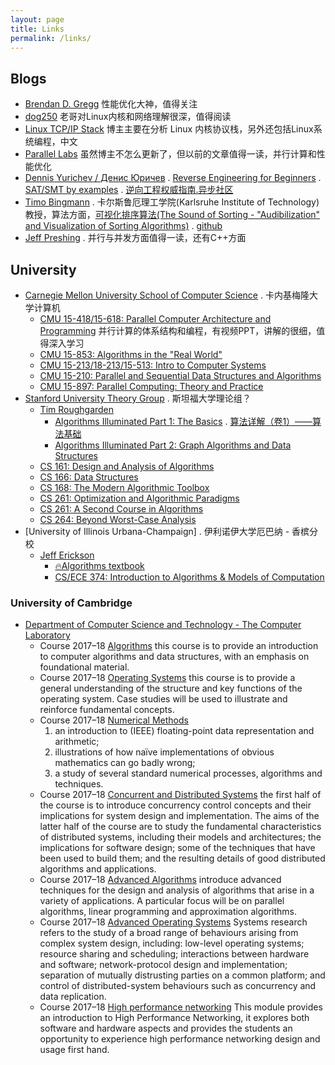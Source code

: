 ```yaml
---
layout: page
title: Links
permalink: /links/
---
```


## Blogs

* [Brendan D. Gregg](http://www.brendangregg.com/) 性能优化大神，值得关注
* [dog250](https://blog.csdn.net/dog250) 老哥对Linux内核和网络理解很深，值得阅读
* [Linux TCP/IP Stack](http://www.linuxtcpipstack.com/) 博主主要在分析 Linux 内核协议栈，另外还包括Linux系统编程，中文
* [Parallel Labs](http://www.parallellabs.com/) 虽然博主不怎么更新了，但以前的文章值得一读，并行计算和性能优化
* [Dennis Yurichev / Денис Юричев](https://yurichev.com/) . [Reverse Engineering for Beginners](https://beginners.re/) . [SAT/SMT by examples](https://yurichev.com/writings/SAT_SMT_by_example.pdf) . [逆向工程权威指南.异步社区](https://www.epubit.com/book/detail/18526)
* [Timo Bingmann](https://panthema.net) . 卡尔斯鲁厄理工学院(Karlsruhe Institute of Technology)教授，算法方面，[可视化排序算法(The Sound of Sorting - "Audibilization" and Visualization of Sorting Algorithms)](https://panthema.net/2013/sound-of-sorting/) . [github](https://github.com/bingmann/sound-of-sorting)
* [Jeff Preshing](https://preshing.com) . 并行与并发方面值得一读，还有C++方面

## University

* [Carnegie Mellon University School of Computer Science](https://www.cs.cmu.edu/) . 卡内基梅隆大学计算机
    * [CMU 15-418/15-618: Parallel Computer Architecture and Programming](https://www.cs.cmu.edu/~418) 并行计算的体系结构和编程，有视频PPT，讲解的很细，值得深入学习
    * [CMU 15-853: Algorithms in the "Real World"](https://www.cs.cmu.edu/afs/cs/project/pscico-guyb/realworld/www/)
    * [CMU 15-213/18-213/15-513: Intro to Computer Systems](https://www.cs.cmu.edu/afs/cs/academic/class/15213-s18/www/)
    * [CMU 15-210: Parallel and Sequential Data Structures and Algorithms](https://www.cs.cmu.edu/~15210/)
    * [CMU 15-897: Parallel Computing: Theory and Practice](http://www.umut-acar.org/tapp)
* [Stanford University Theory Group](http://theory.stanford.edu) . 斯坦福大学理论组？
  * [Tim Roughgarden](http://theory.stanford.edu/~tim/) 
    * [Algorithms Illuminated Part 1: The Basics](https://www.amazon.com/dp/0999282905) . [算法详解（卷1）——算法基础](https://www.epubit.com/book/detail/22553)
    * [Algorithms Illuminated Part 2: Graph Algorithms and Data Structures](https://www.amazon.com/dp/0999282921)
  * [CS 161: Design and Analysis of Algorithms](http://web.stanford.edu/class/cs161/)
  * [CS 166: Data Structures](http://web.stanford.edu/class/cs166/)
  * [CS 168: The Modern Algorithmic Toolbox](http://web.stanford.edu/class/cs168/)
  * [CS 261: Optimization and Algorithmic Paradigms](http://web.stanford.edu/class/cs261/)
  * [CS 261: A Second Course in Algorithms](http://theory.stanford.edu/~tim/w16/w16.html)
  * [CS 264: Beyond Worst-Case Analysis](http://theory.stanford.edu/~tim/f14/f14.html)
* [University of Illinois Urbana-Champaign] . 伊利诺伊大学厄巴纳 - 香槟分校
  * [Jeff Erickson](http://jeffe.cs.illinois.edu/)
    * [🔥Algorithms textbook](http://jeffe.cs.illinois.edu/teaching/algorithms)
    * [CS/ECE 374: Introduction to Algorithms & Models of Computation](https://courses.engr.illinois.edu/cs374/)

### University of Cambridge

* [Department of Computer Science and Technology - The Computer Laboratory](https://www.cl.cam.ac.uk/)
    * Course 2017–18 [Algorithms](https://www.cl.cam.ac.uk/teaching/1718/Algorithms/) this course is to provide an introduction to computer algorithms and data structures, with an emphasis on foundational material.
    * Course 2017–18 [Operating Systems](https://www.cl.cam.ac.uk/teaching/1718/OpSystems/) this course is to provide a general understanding of the structure and key functions of the operating system. Case studies will be used to illustrate and reinforce fundamental concepts.
    * Course 2017–18 [Numerical Methods](https://www.cl.cam.ac.uk/teaching/1718/NumMethods/)
        1. an introduction to (IEEE) floating-point data representation and arithmetic;
        2. illustrations of how naïve implementations of obvious mathematics can go badly wrong;
        3. a study of several standard numerical processes, algorithms and techniques.
    * Course 2017–18 [Concurrent and Distributed Systems](https://www.cl.cam.ac.uk/teaching/1718/ConcDisSys/) the first half of the course is to introduce concurrency control concepts and their implications for system design and implementation. The aims of the latter half of the course are to study the fundamental characteristics of distributed systems, including their models and architectures; the implications for software design; some of the techniques that have been used to build them; and the resulting details of good distributed algorithms and applications.
    * Course 2017–18 [Advanced Algorithms](https://www.cl.cam.ac.uk/teaching/1718/AdvAlgo/) introduce advanced techniques for the design and analysis of algorithms that arise in a variety of applications. A particular focus will be on parallel algorithms, linear programming and approximation algorithms.
    * Course 2017–18 [Advanced Operating Systems](https://www.cl.cam.ac.uk/teaching/1718/L41/) Systems research refers to the study of a broad range of behaviours arising from complex system design, including: low-level operating systems; resource sharing and scheduling; interactions between hardware and software; network-protocol design and implementation; separation of mutually distrusting parties on a common platform; and control of distributed-system behaviours such as concurrency and data replication.
    * Course 2017–18 [High performance networking](https://www.cl.cam.ac.uk/teaching/1718/P51/) This module provides an introduction to High Performance Networking, it explores both software and hardware aspects and provides the students an opportunity to experience high performance networking design and usage first hand.

